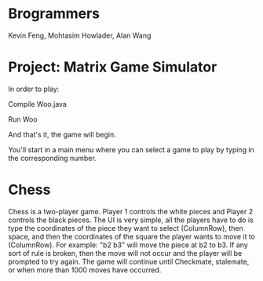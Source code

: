 # Brogrammers

Kevin Feng, Mohtasim Howlader, Alan Wang

# Project: Matrix Game Simulator

In order to play:

Compile Woo.java

Run Woo

And that's it, the game will begin.

You'll start in a main menu where you can select a game to play by typing in the corresponding number.

# Chess

Chess is a two-player game. Player 1 controls the white pieces and Player 2 controls the black pieces. The UI is very simple, all the players have to do is type the coordinates of the piece they want to select (ColumnRow), then space, and then the coordinates of the square the player wants to move it to (ColumnRow). For example: "b2 b3" will move the piece at b2 to b3. If any sort of rule is broken, then the move will not occur and the player will be prompted to try again. The game will continue until Checkmate, stalemate, or when more than 1000 moves have occurred.


